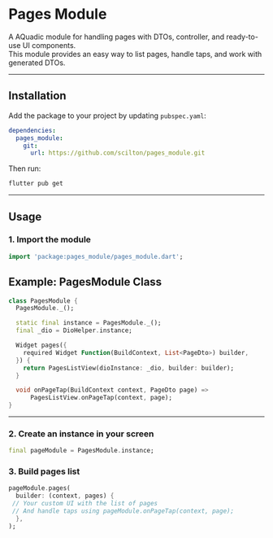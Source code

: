 # Pages Module

A AQuadic module for handling pages with DTOs, controller, and ready-to-use UI components.  
This module provides an easy way to list pages, handle taps, and work with generated DTOs.

---

## Installation

Add the package to your project by updating `pubspec.yaml`:

```yaml
dependencies:
  pages_module:
    git:
      url: https://github.com/scilton/pages_module.git

````

Then run:

```bash
flutter pub get
```

---

## Usage

### 1. Import the module

```dart
import 'package:pages_module/pages_module.dart';
```

## Example: PagesModule Class

```dart
class PagesModule {
  PagesModule._();

  static final instance = PagesModule._();
  final _dio = DioHelper.instance;

  Widget pages({
    required Widget Function(BuildContext, List<PageDto>) builder,
  }) {
    return PagesListView(dioInstance: _dio, builder: builder);
  }

  void onPageTap(BuildContext context, PageDto page) =>
      PagesListView.onPageTap(context, page);
}
```

---

### 2. Create an instance in your screen

```dart
final pageModule = PagesModule.instance;
```

### 3. Build pages list

```dart
pageModule.pages(
  builder: (context, pages) {
 // Your custom UI with the list of pages
 // And handle taps using pageModule.onPageTap(context, page);
  },
);
```